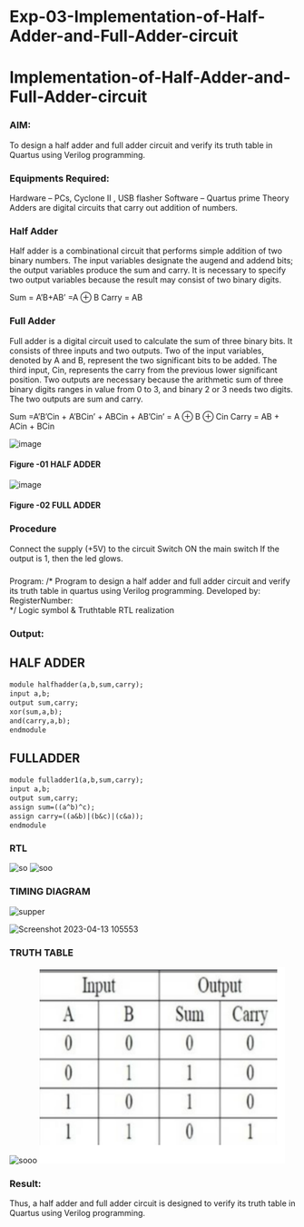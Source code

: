 # Exp-03-Implementation-of-Half-Adder-and-Full-Adder-circuit

# Implementation-of-Half-Adder-and-Full-Adder-circuit
### AIM:
To design a half adder and full adder circuit and verify its truth table in Quartus using Verilog programming.

### Equipments Required:
Hardware – PCs, Cyclone II , USB flasher
Software – Quartus prime
Theory
Adders are digital circuits that carry out addition of numbers.

### Half Adder
Half adder is a combinational circuit that performs simple addition of two binary numbers. The input variables designate the augend and addend bits; the output variables produce the sum and carry. It is necessary to specify two output variables because the result may consist of two binary digits.

Sum = A’B+AB’ =A ⊕ B Carry = AB

### Full Adder
Full adder is a digital circuit used to calculate the sum of three binary bits. It consists of three inputs and two outputs. Two of the input variables, denoted by A and B, represent the two significant bits to be added. The third input, Cin, represents the carry from the previous lower significant position. Two outputs are necessary because the arithmetic sum of three binary digits ranges in value from 0 to 3, and binary 2 or 3 needs two digits. The two outputs are sum and carry.

Sum =A’B’Cin + A’BCin’ + ABCin + AB’Cin’ = A ⊕ B ⊕ Cin Carry = AB + ACin + BCin

 ![image](https://user-images.githubusercontent.com/36288975/163552156-a13e5a56-c638-4110-97d9-8896907c8d25.png)

#### Figure -01 HALF ADDER 


![image](https://user-images.githubusercontent.com/36288975/163552057-b3547877-6d07-45b4-b7e0-bcfebfad9e1d.png)

#### Figure -02 FULL ADDER 

### Procedure

Connect the supply (+5V) to the circuit
Switch ON the main switch
If the output is 1, then the led glows.
### 
Program:
/*
Program to design a half adder and full adder circuit and verify its truth table in quartus using Verilog programming.
Developed by: 
RegisterNumber:  
*/
Logic symbol & Truthtable
RTL realization

### Output:
## HALF ADDER
```
module halfhadder(a,b,sum,carry);
input a,b;
output sum,carry;
xor(sum,a,b);
and(carry,a,b);
endmodule
```
## FULLADDER
```
module fulladder1(a,b,sum,carry);
input a,b;
output sum,carry;
assign sum=((a^b)^c);
assign carry=((a&b)|(b&c)|(c&a));
endmodule
```
### RTL
![so](https://user-images.githubusercontent.com/118703522/231666970-82edc516-d25c-4a84-9d4f-ff6b33c38d8e.png)
![soo](https://user-images.githubusercontent.com/118703522/231667633-93a6bf24-8cf8-4d7a-a608-00847fe70fd7.png)

### TIMING DIAGRAM
![supper](https://user-images.githubusercontent.com/118703522/231673771-241df137-86e6-4a59-989e-9e1d662b49e8.png)

![Screenshot 2023-04-13 105553](https://user-images.githubusercontent.com/118703522/231667812-d26e3e47-c746-4f4e-bcdf-134beced12af.png)

### TRUTH TABLE 
![sooo](https://user-images.githubusercontent.com/118703522/231668430-9f4f0c88-799f-477a-aec5-5884b6c22a17.png)
![output](sur.png)
### Result:
Thus, a half adder and full adder circuit is designed to verify its truth table in Quartus using Verilog programming.
